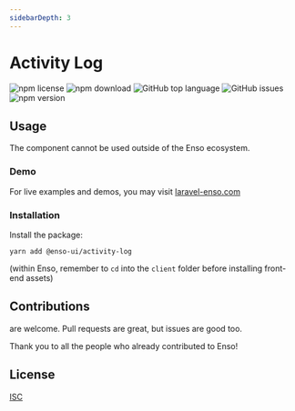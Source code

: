 ```yaml
---
sidebarDepth: 3
---
```


# Activity Log

![npm license](https://img.shields.io/npm/l/@enso-ui/activity-log.svg) 
![npm download](https://img.shields.io/npm/dm/@enso-ui/activity-log.svg) 
![GitHub top language](https://img.shields.io/github/languages/top/enso-ui/activity-log.svg) 
![GitHub issues](https://img.shields.io/github/issues/enso-ui/activity-log.svg) 
![npm version](https://img.shields.io/npm/v/@enso-ui/activity-log.svg) 

## Usage
The component cannot be used outside of the Enso ecosystem.

### Demo

For live examples and demos, you may visit [laravel-enso.com](https://www.laravel-enso.com)

### Installation

Install the package:
```
yarn add @enso-ui/activity-log
```

(within Enso, remember to `cd` into the `client` folder before installing front-end assets)

## Contributions

are welcome. Pull requests are great, but issues are good too.

Thank you to all the people who already contributed to Enso!

## License

[ISC](https://opensource.org/licenses/ISC)
